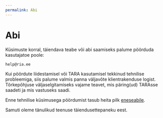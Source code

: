 ```yaml
---
permalink: Abi
---
```


# Abi

Küsimuste korral, täiendava teabe või abi saamiseks palume pöörduda kasutajatoe poole:

`help@ria.ee`

Kui pöördute liidestamisel või TARA kasutamisel tekkinud tehnilise probleemiga, siis palume valmis panna väljavõte klientrakenduse logist. Tõrkepõhjuse väljaselgitamiseks vajame teavet, mis päring(ud) TARAsse saadeti ja mis vastuseks saadi.

Enne tehnilise küsimusega pöördumist tasub heita pilk [eneseabile](FAQ).

Samuti oleme tänulikud teenuse täiendusettepaneku eest.
